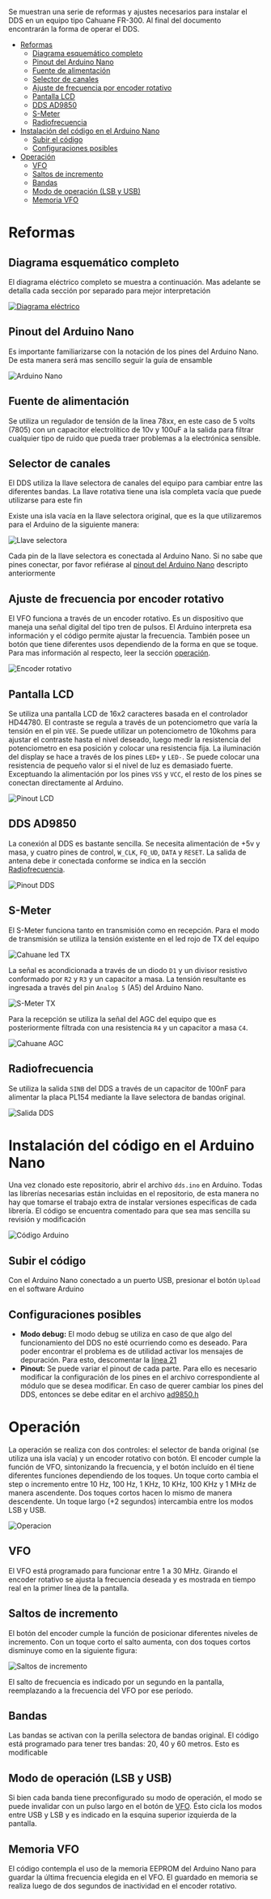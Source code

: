 Se muestran una serie de reformas y ajustes necesarios para instalar el DDS en
un equipo tipo Cahuane FR-300. Al final del documento encontrarán la forma de
operar el DDS.

- [Reformas](#reformas)
  - [Diagrama esquemático completo](#diagrama-esquem%c3%a1tico-completo)
  - [Pinout del Arduino Nano](#pinout-del-arduino-nano)
  - [Fuente de alimentación](#fuente-de-alimentaci%c3%b3n)
  - [Selector de canales](#selector-de-canales)
  - [Ajuste de frecuencia por encoder rotativo](#ajuste-de-frecuencia-por-encoder-rotativo)
  - [Pantalla LCD](#pantalla-lcd)
  - [DDS AD9850](#dds-ad9850)
  - [S-Meter](#s-meter)
  - [Radiofrecuencia](#radiofrecuencia)
- [Instalación del código en el Arduino Nano](#instalaci%c3%b3n-del-c%c3%b3digo-en-el-arduino-nano)
  - [Subir el código](#subir-el-c%c3%b3digo)
  - [Configuraciones posibles](#configuraciones-posibles)
- [Operación](#operaci%c3%b3n)
  - [VFO](#vfo)
  - [Saltos de incremento](#saltos-de-incremento)
  - [Bandas](#bandas)
  - [Modo de operación (LSB y USB)](#modo-de-operaci%c3%b3n-lsb-y-usb)
  - [Memoria VFO](#memoria-vfo)

# Reformas

## Diagrama esquemático completo
El diagrama eléctrico completo se muestra a continuación. Mas adelante se
detalla cada sección por separado para mejor interpretación

[![Diagrama eléctrico](assets/dds_esquema_electrico.png)](assets/dds_esquema_electrico.png)

## Pinout del Arduino Nano
Es importante familiarizarse con la notación de los pines del Arduino Nano. De
esta manera será mas sencillo seguir la guía de ensamble

![Arduino Nano](assets/arduino_nano_pinout.png "Arduino Nano")

## Fuente de alimentación
Se utiliza un regulador de tensión de la linea 78xx, en este caso de 5 volts
(7805) con un capacitor electrolítico de 10v y 100uF a la salida para filtrar
cualquier tipo de ruido que pueda traer problemas a la electrónica sensible.

## Selector de canales
El DDS utiliza la llave selectora de canales del equipo para cambiar entre las
diferentes bandas. La llave rotativa tiene una isla completa vacía que puede
utilizarse para este fin

Existe una isla vacía en la llave selectora original, que es la que utilizaremos
para el Arduino de la siguiente manera:

![Llave selectora](assets/llave_selectora_canales.png "Llave selectora")

Cada pin de la llave selectora es conectada al Arduino Nano. Si no sabe que
pines conectar, por favor refiérase al [pinout del Arduino
Nano](#pinout-del-arduino-nano) descripto anteriormente

## Ajuste de frecuencia por encoder rotativo
El VFO funciona a través de un encoder rotativo. Es un dispositivo que maneja
una señal digital del tipo tren de pulsos. El Arduino interpreta esa información
y el código permite ajustar la frecuencia. También posee un botón que tiene
diferentes usos dependiendo de la forma en que se toque. Para mas información al
respecto, leer la sección [operación](#operaci%c3%b3n).

![Encoder rotativo](assets/rotary_pinout.png "Encoder rotativo")

## Pantalla LCD
Se utiliza una pantalla LCD de 16x2 caracteres basada en el controlador HD44780.
El contraste se regula a través de un potenciometro que varía la tensión en el
pin `VEE`. Se puede utilizar un potenciometro de 10kohms para ajustar el
contraste hasta el nivel deseado, luego medir la resistencia del potenciometro
en esa posición y colocar una resistencia fija. La iluminación del display se
hace a través de los pines `LED+` y `LED-`. Se puede colocar una resistencia de
pequeño valor si el nivel de luz es demasiado fuerte. Exceptuando la
alimentación por los pines `VSS` y `VCC`, el resto de los pines se conectan
directamente al Arduino.

![Pinout LCD](assets/lcd_pinout.png "Pinout LCD")

## DDS AD9850
La conexión al DDS es bastante sencilla. Se necesita alimentación de +5v y masa,
y cuatro pines de control, `W_CLK`, `FQ_UD`, `DATA` y `RESET`. La salida de
antena debe ir conectada conforme se indica en la sección [Radiofrecuencia](#radiofrecuencia).

![Pinout DDS](assets/dds_pinout.png "Pinout DDS")

## S-Meter
El S-Meter funciona tanto en transmisión como en recepción. Para el modo de
transmisión se utiliza la tensión existente en el led rojo de TX del equipo

![Cahuane led TX](assets/cahuane_led_tx.png "Cahuane led TX")

La señal es acondicionada a través de un diodo `D1` y un divisor resistivo
conformado por `R2` y `R3` y un capacitor a masa. La tensión resultante es
ingresada a través del pin `Analog 5` (A5) del Arduino Nano.

![S-Meter TX](assets/smeter_pinout.png "S-Meter TX")

Para la recepción se utiliza la señal del AGC del equipo que es posteriormente
filtrada con una resistencia `R4` y un capacitor a masa `C4`.

![Cahuane AGC](assets/agc_pin.jpg "Cahuane AGC")


## Radiofrecuencia
Se utiliza la salida `SINB` del DDS a través de un capacitor de 100nF para
alimentar la placa PL154 mediante la llave selectora de bandas original.

![Salida DDS](assets/dds_out.png "Salida DDS")


# Instalación del código en el Arduino Nano
Una vez clonado este repositorio, abrir el archivo `dds.ino` en Arduino. Todas
las librerías necesarias están incluidas en el repositorio, de esta manera no
hay que tomarse el trabajo extra de instalar versiones especificas de cada
librería. El código se encuentra comentado para que sea mas sencilla su revisión
y modificación

![Código Arduino](assets/codigo_arduino.png "Código Arduino")

## Subir el código
Con el Arduino Nano conectado a un puerto USB, presionar el botón `Upload` en el
software Arduino

## Configuraciones posibles
* **Modo debug:** El modo debug se utiliza en caso de que algo del funcionamiento
  del DDS no esté ocurriendo como es deseado. Para poder encontrar el problema
  es de utilidad activar los mensajes de depuración. Para esto, descomentar la
  [línea 21](https://github.com/reynico/arduino-dds/blob/master/dds.ino#L21)
* **Pinout:** Se puede variar el pinout de cada parte. Para ello es necesario
  modificar la configuración de los pines en el archivo correspondiente al
  módulo que se desea modificar. En caso de querer cambiar los pines del DDS,
  entonces se debe editar en el archivo [ad9850.h](https://github.com/reynico/arduino-dds/blob/master/ad9850.h)

# Operación

La operación se realiza con dos controles: el selector de banda original (se
utiliza una isla vacía) y un encoder rotativo con botón. El encoder cumple la
función de VFO, sintonizando la frecuencia, y el botón incluído en él tiene
diferentes funciones dependiendo de los toques. Un toque corto cambia el step o
incremento entre 10 Hz, 100 Hz, 1 KHz, 10 KHz, 100 KHz y 1 MHz de manera
ascendente. Dos toques cortos hacen lo mismo de manera descendente. Un toque
largo (+2 segundos) intercambia entre los modos LSB y USB.

![Operacion](assets/frente_cahuane.png "Operacion")


## VFO
El VFO está programado para funcionar entre 1 a 30 MHz. Girando el encoder
rotativo se ajusta la frecuencia deseada y es mostrada en tiempo real en la
primer línea de la pantalla.

## Saltos de incremento
El botón del encoder cumple la función de posicionar diferentes niveles de
incremento. Con un toque corto el salto aumenta, con dos toques cortos disminuye
como en la siguiente figura:

![Saltos de incremento](assets/incremento_decremento.png "Saltos de incremento")

El salto de frecuencia es indicado por un segundo en la pantalla, reemplazando
a la frecuencia del VFO por ese período.

## Bandas
Las bandas se activan con la perilla selectora de bandas original. El código
está programado para tener tres bandas: 20, 40 y 60 metros. Esto es modificable

## Modo de operación (LSB y USB)
Si bien cada banda tiene preconfigurado su modo de operación, el modo se puede
invalidar con un pulso largo en el botón de [VFO](#vfo). Ésto cicla los modos
entre USB y LSB y es indicado en la esquina superior izquierda de la pantalla.

## Memoria VFO
El código contempla el uso de la memoria EEPROM del Arduino Nano para guardar la
última frecuencia elegida en el VFO. El guardado en memoria se realiza luego de
dos segundos de inactividad en el encoder rotativo.
